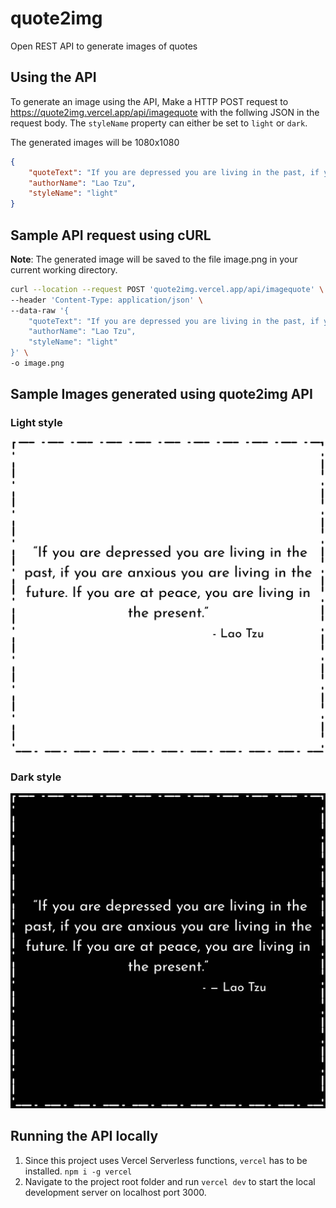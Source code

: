 # quote2img

Open REST API to generate images of quotes

## Using the API
To generate an image using the API, 
Make a HTTP POST request to https://quote2img.vercel.app/api/imagequote with the follwing JSON in the request body.
The `styleName` property can either be set to `light` or `dark`. 

The generated images will be 1080x1080

```json
{
    "quoteText": "If you are depressed you are living in the past, if you are anxious you are living in the future. If you are at peace, you are living in the present.",
    "authorName": "Lao Tzu",
    "styleName": "light"
}
```

## Sample API request using cURL
**Note**: The generated image will be saved to the file image.png in your current working directory.
```sh
curl --location --request POST 'quote2img.vercel.app/api/imagequote' \
--header 'Content-Type: application/json' \
--data-raw '{
    "quoteText": "If you are depressed you are living in the past, if you are anxious you are living in the future. If you are at peace, you are living in the present.",
    "authorName": "Lao Tzu",
    "styleName": "light"
}' \
-o image.png
```

## Sample Images generated using quote2img API

### Light style
![](./documentation/sample-light.png)

### Dark style
![](./documentation/sample-dark.png)

## Running the API locally

1. Since this project uses Vercel Serverless functions, `vercel` has to be installed. `npm i -g vercel`
2. Navigate to the project root folder and run `vercel dev` to start the local development server on localhost port 3000.

